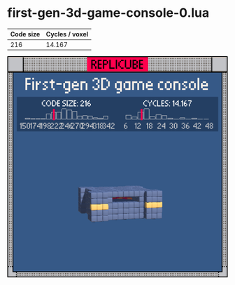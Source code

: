 # first-gen-3d-game-console-0.lua

| Code size | Cycles / voxel |
| --------- | -------------- |
| 216       | 14.167         |

![](first-gen-3d-game-console-0.png)
